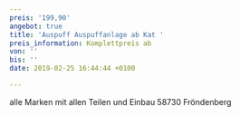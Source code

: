 ```yaml
---
preis: '199,90'
angebot: true
title: 'Auspuff Auspuffanlage ab Kat '
preis_information: Komplettpreis ab
von: ''
bis: ''
date: 2019-02-25 16:44:44 +0100

---
```

alle Marken mit allen Teilen und Einbau 58730 Fröndenberg 